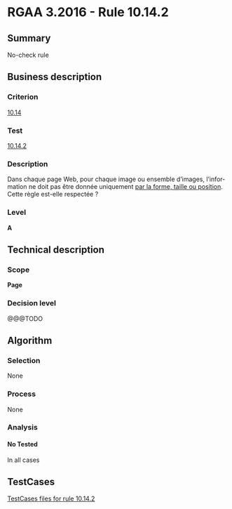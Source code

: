 # RGAA 3.2016 - Rule 10.14.2

## Summary
No-check rule


## Business description

### Criterion
[10.14](http://references.modernisation.gouv.fr/rgaa-accessibilite/2016/criteres.html#crit-10-14)

### Test
[10.14.2](http://references.modernisation.gouv.fr/rgaa-accessibilite/2016/criteres.html#test-10-14-2)

### Description
<div lang="fr">Dans chaque page Web, pour chaque image ou ensemble d&#x2019;images, l&#x2019;information ne doit pas &#xEA;tre donn&#xE9;e uniquement <a href="http://references.modernisation.gouv.fr/rgaa-accessibilite/2016/glossaire.html#indication-forme-taille-position">par la forme, taille ou position</a>. Cette r&#xE8;gle est-elle respect&#xE9;e&nbsp;?</div>

### Level
**A**


## Technical description

### Scope
**Page**

### Decision level
@@@TODO


## Algorithm

### Selection
None

### Process
None

### Analysis

#### No Tested
In all cases


##  TestCases

[TestCases files for rule 10.14.2](https://github.com/Asqatasun/Asqatasun/tree/develop/rules/rules-rgaa3.2016/src/test/resources/testcases/rgaa32016/Rgaa32016Rule101402/)


